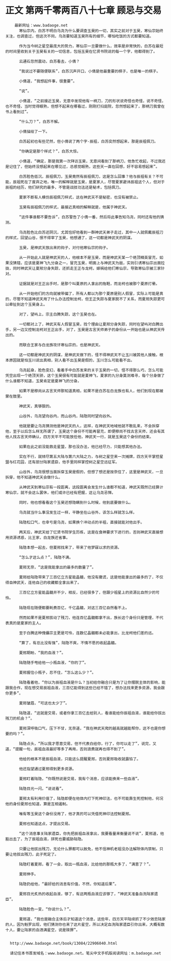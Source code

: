 # 正文 第两千零两百八十七章 顾忌与交易
        最新网址：www.badaoge.net
          寒仙宗内，白苏不明白乌尧为什么要调查玉昊的一切，其实之前对于玉昊，寒仙宗始终关注，也调查过，但这次不同，乌尧要知道玉昊所有的细节，哪怕吃饭的方式都要知道。
      
          作为当今树之星空最庞大的势力，寒仙宗一旦要做什么，效率是非常快的，白苏在最短的时间里收到关于玉昊有关的一切信息，包括玉昊在忆贤书院说的每一个字，他都得到了。
      
          云通石忽然震动，白苏看去，小倩？
      
          “我说过不要随便联系”，白苏沉声开口，小倩是他最重要的棋子，也是唯一的棋子。
      
          小倩道，“我想起件事，很重要”。
      
          “说”。
      
          小倩道，“之前接近玉昊，无意中发现他有一柄刀，刀的形状说奇怪也奇怪，说不奇怪，也不奇怪，当时觉得眼熟，但想不起来在哪看过，刚刚打扫庭院，忽然想起来了，那柄刀我曾在书上看到过”。
      
          “什么刀？”，白苏不解。
      
          小倩描绘了一下。
      
          白苏起初也有些茫然，但小倩说了两个字-辰祖，白苏突然想起来，那是辰祖佩刀。
      
          “你确定是那个样式？”，白苏大惊。
      
          小倩道，“确定，那是我第一次拜访玉昊，无意间看到了那柄刀，他急忙收起，不过我还是记住了，但始终没想起来在哪见过，总感觉眼熟，这些天一直在回想，好不容易想起来”。
      
          白苏脸色低沉，辰祖佩刀，玉昊竟然有辰祖佩刀，这是怎么回事？他与辰祖有关？不可能，辰祖死在了废弃之地，唯一的解释就是玉昊，是夏家人，尽管夏家避讳辰祖这个人，但对于辰祖的经历，他们研究的最多，不管是战技功法还是秘术，包括佩刀。
      
          夏家不断有人模仿辰祖佩刀样式，这在神武天不是秘密，也没有被禁止。
      
          玉昊有辰祖佩刀的样式，最接近真相的解释就是，他属于神武天。
      
          “这件事谁都不要告诉”，白苏警告了小倩一番，然后将此事告知乌尧，同时还有他的猜测。
      
          乌尧脸色比白苏还阴沉，尤其恰好他看到一群神武天弟子走过，其中一人就佩戴辰祖刀的样式，回望山谷，恨不得宰了玉昊，他想通了，这一切都是神武天的阴谋。
      
          玉昊，是神武天放出来的钩子，对付他寒仙宗的钩子。
      
          从一开始此人就是神武天的人，他根本不是玉昊，而是神武天某一个绝顶精英冒充，如果没猜错，应该是夏神飞九分身之一，冒充玉昊，明面上与神武天为敌，实则引诱寒仙宗出面拉拢，同时神武天让夏邢分身失踪，还抓走王正与龙柯，嫁祸给他们寒仙宗，导致寒仙宗被三家针对。
      
          证据就是对王正出手时，是那个叫夏原的人拿出的拖鞋，而龙柯也被那个夏原打晕。
      
          从一开始他们的方向就被带偏了，所有人都以为那个夏原是别人假冒，实际上可能是真的，尽管不知道神武天用了什么办法控制龙柯，但王正失踪与夏家脱不了关系，而夏邢失踪更可以牵扯到这个玉昊身上。
      
          对了，望屿上，宗主白腾失踪，这个玉昊也在。
      
          一切都对上了，神武天有人假冒玉昊，找个理由让夏邢分身失踪，同时在望屿对白腾出手，另一边又控制龙柯对王正出手，对了，玉昊是古言天师弟子的身份从一开始也是从神武天传出的。
      
          而联合王家与白龙族攻讦寒仙宗的，也是神武天。
      
          这一切都是神武天的阴谋，是神武天做下的，怪不得神武天不让玉川被其他人接触，根本原因就是怕玉川说出真相，别人看不出玉昊是假的，玉川怎么可能看不出。
      
          乌尧起身，脸色变幻，看着手中白苏发来的关于玉昊的一切，怪不得那么巧，怎么可能凭空出现一个绝顶天骄，这个玉昊很有可能就是夏神飞，夏家的九分身莫测难寻，每个分身做了什么谁都不知道，玉昊肯定是夏神飞的分身。
      
          如果不是穆尚从古言天师那知道真相，如果不是白苏在白龙族也有人，他们到现在都被蒙在鼓里。
      
          神武天，真够狠的。
      
          山谷外，乌尧望向谷内，而山谷内，陆隐同时望向谷外。
      
          他就是要让乌尧猜测他是神武天的人，这样，在神武天地域他就不敢乱来，不会拆穿他，至于以后怎么样无所谓了，玉昊这个身份不可能再冒充，即便穆尚不找古言天师，还会有其他人找古言天师确认，四方天平不可能放任他，神武天一行，就是玉昊这个身份的结束。
      
          如果在此之前没能救走星盟，那也没办法，他已经尽力，只能想其他办法。
      
          实在不行，就倾尽第五大陆与第六大陆之力，与树之星空来一次摊牌，四方天平掌控星盟与红花园，还有部分陆家遗臣，他手里同样掌控树之星空远征军。
      
          山谷外，乌尧很想当面拆穿玉昊是假的，但想了想还是按奈住了，这里是神武天，一旦拆穿，他不知道神武天会做什么。
      
          从神武天到寒仙宗有一段距离，这段距离会发生什么谁都不知道，神武天既然已经算计寒仙宗，就不会这么罢休，他们或许已经有把握，这让乌尧忌惮。
      
          同时，他也想看看这个玉昊还想隐瞒到什么时候，他到底要做什么。
      
          乌尧就当什么事没发生过一样，平静坐在山谷外，该怎么样就怎么样。
      
          陆隐松口气，也幸亏是乌尧，如果换个冲动点的半祖，直接就能对他出手。
      
          两天后，神武天给了忆贤书院学生历练，这是在食神要求下进行的，否则神武天直接想用资源诱惑，比王家，白龙族还省事。
      
          陆隐本想一起去，但夏邢找来了，带来了他梦寐以求的资源。
      
          “怎么才这么点？”，陆隐不满。
      
          夏邢无奈，“这是我能拿出的最多的数量了”。
      
          夏邢给陆隐带来了三百亿立方星能晶髓，他没有撒谎，这是他能拿出的最多的了，不仅得自神武天，连他自己的收藏都全拿出来了。
      
          三百亿立方星能晶髓并不少，相反，已经很多了，但跟少祖星上的资源比自然少的可怜。
      
          陆隐现在随便都要耗费百亿，千亿晶髓，对这三百亿自然看不上。
      
          然而如果不是夏邢拔动了残刀，他连百亿晶髓都拿不出，族长这个身份只是管理，不代表真的是夏家的主人。
      
          至于白腾这种傀儡宗主更是可怜，连数亿晶髓都未必能拿出，比龙柯他们差的远。
      
          “算了，有总比没有强”，陆隐不爽，不情不愿的收起晶髓。
      
          夏邢期盼，“我的血液？”。
      
          陆隐随手甩给他一小瓶血液，“你的了”。
      
          夏邢握住小瓶子，忍不住，“怎么这么少？”。
      
          陆隐看着他，“你以为辰祖血液是什么？当初给你融合只是为了让你摆脱主体的影响，能跟我合作，现在想交易辰祖血液，三百亿能得到这些已经不错了，想办法找来更多资源，我会跟你更多”。
      
          夏邢皱眉，“可这也太少了”。
      
          陆隐道，“这就是交易，或者你拿三百亿去给别人，看谁能给你辰祖血液，谁能给你拔出残刀的机会？”。
      
          夏邢深呼吸口气，压下不甘，无奈道，“我在神武天爬的越高就越能帮你，这不也是你想要的吗？”。
      
          陆隐点头，“所以我才愿意交易，但不代表白给你，行了，你可以走了”，说完，又道，“提醒一句，辰祖血液最好等多了再用，否则浪费就再也得不到了”。
      
          他给的根本不是辰祖血液，只能这么提醒夏邢，否则夏邢吸收就露馅了。
      
          他还指望通过夏邢得到更多资源。
      
          夏邢盯着陆隐，“你既然说是交易，我有个消息，应该能换来一些血液”。
      
          陆隐目光一闪，“说说看”。
      
          夏邢太有利用价值了，陆隐即便在他体内打下死神印法，也不可能靠生死控制他，何况他的身份夏邢也知道，算是互相遏制。
      
          唯有等玉昊这个身份没用了，他才真的可以凭借死神印法控制夏邢。
      
          夏邢也知道这点，才提出交易。
      
          “这个消息事关陆家遗臣，你先把辰祖血液拿出，我要看量来衡量说不说”，夏邢道，他豁出去了，为了辰祖血液，拼死也要威胁陆隐。
      
          只要让他拔出残刀，无论什么罪都可以赦免，他不信神机老祖没办法解除体内禁制，只要让他拔出残刀，此子死定了。
      
          陆隐盯着夏邢，看了一会，取出一瓶血液，比给他的那瓶大多了，“满意了？”。
      
          夏邢伸手。
      
          陆隐扔给他，“最好给的消息有价值，不然，你知道后果”。
      
          夏邢目光炙热的收起血液，够了，有这两瓶血液应该够了，“神武天准备血洗陆家遗臣”。
      
          陆隐脸色一变，“你说什么？”。
      
          夏邢道，“我也是融合主体后才知道这个消息，这些年，四方天平陆续抓了不少效忠陆家的人，因为魁罗出现，他们猜测你也来了这片星空，所以决定血洗陆家遗臣引你出来，大概有数十人，要让陆家的血洒满星空，说是赎罪”。
      
      
      http://www.badaoge.net/book/13084/22906040.html
      
      请记住本书首发域名：www.badaoge.net。笔尖中文手机版阅读网址：m.badaoge.net
